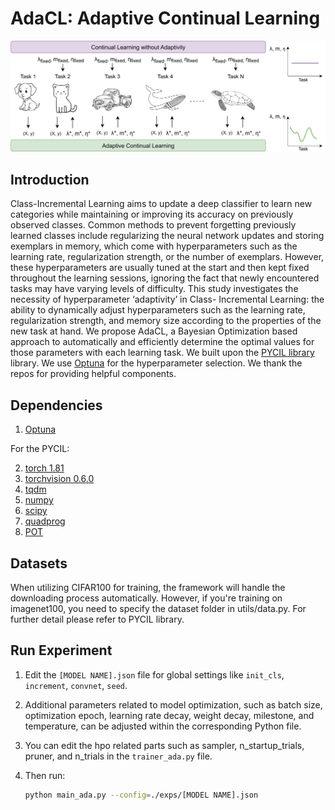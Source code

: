 # AdaCL: Adaptive Continual Learning

![AdaCL](teaser.png)

## Introduction

Class-Incremental Learning aims to update a deep classifier to learn new categories while maintaining or improving its accuracy on previously observed classes. Common methods to prevent forgetting previously learned classes include regularizing the neural network updates and storing exemplars in memory, which come with hyperparameters such as the learning rate, regularization strength, or the number of exemplars. However, these hyperparameters are usually tuned at the start and then kept fixed throughout the learning sessions, ignoring the fact that newly encountered tasks may have varying levels of difficulty. This study investigates the necessity of hyperparameter ‘adaptivity’ in Class- Incremental Learning: the ability to dynamically adjust hyperparameters such as the learning rate, regularization strength, and memory size according to the properties of the new task at hand. We propose AdaCL, a Bayesian Optimization based approach to automatically and efficiently determine the optimal values for those parameters with each learning task.
We built upon the [PYCIL library](https://github.com/G-U-N/PyCIL) library. We use [Optuna](https://github.com/optuna/optuna) for the hyperparameter selection. We thank the repos for providing helpful components.

## Dependencies
1. [Optuna](https://github.com/optuna/optuna)

For the PYCIL:

2. [torch 1.81](https://github.com/pytorch/pytorch)
3. [torchvision 0.6.0](https://github.com/pytorch/vision)
4. [tqdm](https://github.com/tqdm/tqdm)
5. [numpy](https://github.com/numpy/numpy)
6. [scipy](https://github.com/scipy/scipy)
7. [quadprog](https://github.com/quadprog/quadprog)
8. [POT](https://github.com/PythonOT/POT)

## Datasets
When utilizing CIFAR100 for training, the framework will handle the downloading process automatically. However, if you're training on imagenet100, you need to specify the dataset folder in utils/data.py. For further detail please refer to PYCIL library.

## Run Experiment

1. Edit the `[MODEL NAME].json` file for global settings like `init_cls`, `increment`, `convnet`, `seed`.
2. Additional parameters related to model optimization, such as batch size, optimization epoch, learning rate decay, weight decay, milestone, and temperature, can be adjusted within the corresponding Python file.
3. You can edit the hpo related parts such as sampler, n_startup_trials, pruner, and n_trials in the `trainer_ada.py` file.
   
4. Then run:
   ```bash
   python main_ada.py --config=./exps/[MODEL NAME].json
